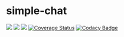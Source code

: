 simple-chat
===========

<img src="https://travis-ci.org/VanDalkvist/simple-talk.svg?branch=master"></img>  <img src="https://david-dm.org/VanDalkvist/simple-talk.png"></img>  <img src="https://david-dm.org/VanDalkvist/simple-talk/dev-status.png"></img>  [![Coverage Status](https://coveralls.io/repos/VanDalkvist/simple-talk/badge.svg)](https://coveralls.io/r/VanDalkvist/simple-talk)  [![Codacy Badge](https://www.codacy.com/project/badge/f55c3bc17e7a4aeabc93095c8c603def)](https://www.codacy.com/public/ivan_3/simple-talk)
